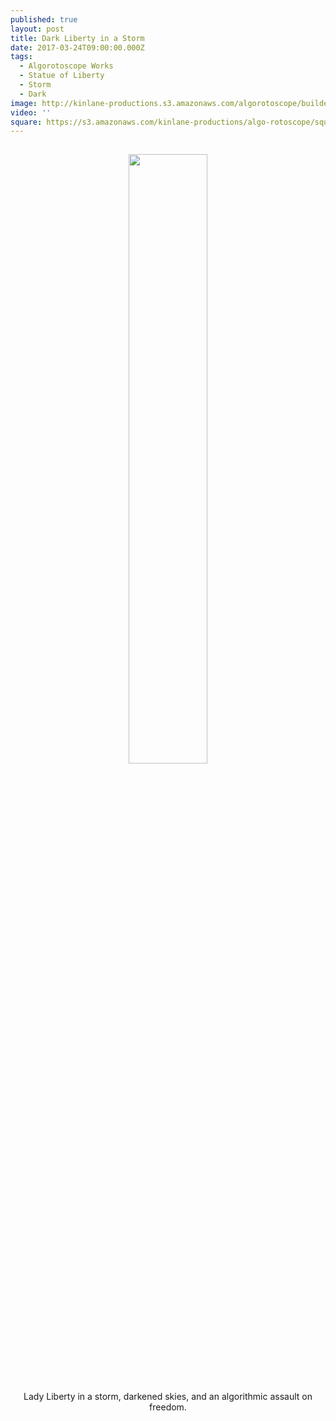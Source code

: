 ```yaml
---
published: true
layout: post
title: Dark Liberty in a Storm
date: 2017-03-24T09:00:00.000Z
tags:
  - Algorotoscope Works
  - Statue of Liberty
  - Storm
  - Dark
image: http://kinlane-productions.s3.amazonaws.com/algorotoscope/builder/filtered/76_73_800_500_0_max_0_-1_-1.jpg
video: ''
square: https://s3.amazonaws.com/kinlane-productions/algo-rotoscope/square/76_73_800_500_0_max_0_-1_-1_square.jpg
---
```

<p align="center"><img src="{{ page.image }}" width="50%" style="padding: 15px;" /></p>
<center>Lady Liberty in a storm, darkened skies, and an algorithmic assault on freedom.</center>
